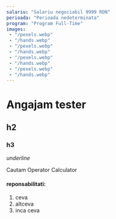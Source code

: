 ```yaml
---
salariu: "Salariu negociabil 9999 RON"
perioada: "Perioada nedeterminata"
program: "Program Full-Time"
images: 
 - "/pexels.webp"
 - "/hands.webp"
 - "/pexels.webp"
 - "/hands.webp"
 - "/pexels.webp"
 - "/hands.webp"
 - "/pexels.webp"
 - "/hands.webp"
---
```



# Angajam tester
## h2
### h3

_underline_


Cautam Operator Calculator

#### reponsabilitati:
 1. ceva
 2. altceva
 3. inca ceva


